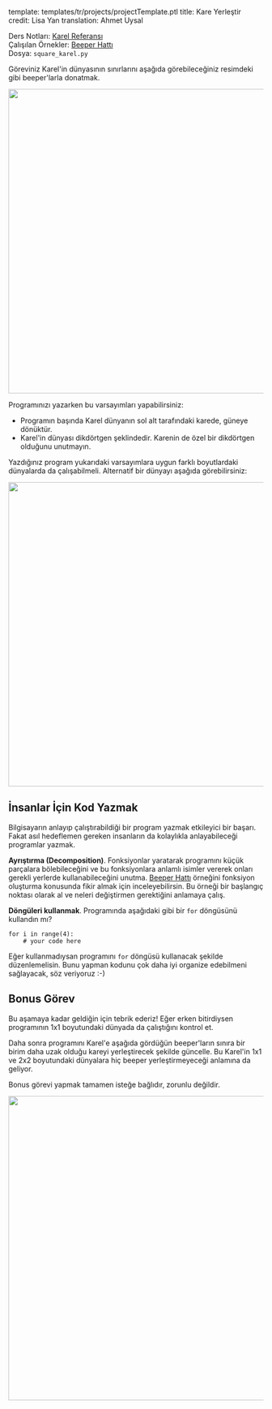 template: templates/tr/projects/projectTemplate.ptl
title: Kare Yerleştir
credit: Lisa Yan
translation: Ahmet Uysal

Ders Notları: [Karel Referansı]({{pathToRoot}}tr/handouts/karel.html)<br/>
Çalışılan Örnekler: [Beeper Hattı]({{pathToRoot}}tr/projects/beeperLine/index.html)<br/>
Dosya: `square_karel.py`

Göreviniz Karel'in dünyasının sınırlarını aşağıda görebileceğiniz resimdeki gibi beeper'larla donatmak.

<center>
	<img style="width:600px"  src="{{pathToRoot}}img/projects/placeSquare/world1.png">	
</center>

Programınızı yazarken bu varsayımları yapabilirsiniz:

- Programın başında Karel dünyanın sol alt tarafındaki karede, güneye dönüktür.
- Karel'in dünyası dikdörtgen şeklindedir. Karenin de özel bir dikdörtgen olduğunu unutmayın.

Yazdığınız program yukarıdaki varsayımlara uygun farklı boyutlardaki dünyalarda da çalışabilmeli. Alternatif bir dünyayı aşağıda görebilirsiniz:

<center>
	<img style="width:600px"  src="{{pathToRoot}}img/projects/placeSquare/world2.png">	
</center>

## İnsanlar İçin Kod Yazmak

Bilgisayarın anlayıp çalıştırabildiği bir program yazmak etkileyici bir başarı. Fakat asıl hedeflemen gereken insanların da kolaylıkla anlayabileceği programlar yazmak.

**Ayrıştırma (Decomposition)**. Fonksiyonlar yaratarak programını küçük parçalara bölebileceğini ve bu fonksiyonlara anlamlı isimler vererek onları gerekli yerlerde kullanabileceğini unutma. [Beeper Hattı]({{pathToRoot}}tr/projects/beeperLine/index.html) örneğini fonksiyon oluşturma konusunda fikir almak için inceleyebilirsin. Bu örneği bir başlangıç noktası olarak al ve neleri değiştirmen gerektiğini anlamaya çalış.

**Döngüleri kullanmak**. Programında aşağıdaki gibi bir `for` döngüsünü kullandın mı?

```
for i in range(4):
    # your code here
```

Eğer kullanmadıysan programını `for` döngüsü kullanacak şekilde düzenlemelisin. Bunu yapman kodunu çok daha iyi organize edebilmeni sağlayacak, söz veriyoruz :-)

## Bonus Görev

Bu aşamaya kadar geldiğin için tebrik ederiz! Eğer erken bitirdiysen programının 1x1 boyutundaki dünyada da çalıştığını kontrol et.

Daha sonra programını Karel'e aşağıda gördüğün beeper'ların sınıra bir birim daha uzak olduğu kareyi yerleştirecek şekilde güncelle. Bu Karel'in 1x1 ve 2x2 boyutundaki dünyalara hiç beeper yerleştirmeyeceği anlamına da geliyor.

Bonus görevi yapmak tamamen isteğe bağlıdır, zorunlu değildir.

<center>
	<img style="width:600px"  src="{{pathToRoot}}img/projects/placeSquare/bonus.png">	
</center>
